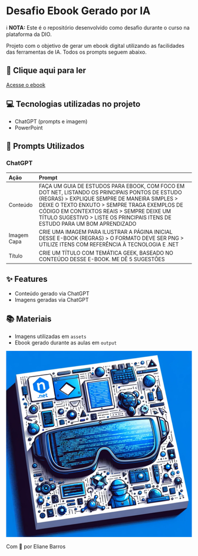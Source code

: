 # Desafio Ebook Gerado por IA

ℹ️ **NOTA:** Este é o repositório desenvolvido como desafio durante o curso na plataforma da DIO.

Projeto com o objetivo de gerar um ebook digital utilizando as facilidades das ferramentas de IA. Todos os prompts seguem abaixo.

## 📕 Clique aqui para ler
[Acesse o ebook](output/ProjetoEBOOKGeradoporIA.pdf)

## 💻 Tecnologias utilizadas no projeto

- ChatGPT (prompts e imagem)
- PowerPoint

## 🧠 Prompts Utilizados

### ChatGPT

| Ação   | Prompt                                                                                                                                                           |
|:-------|:-----------------------------------------------------------------------------------------------------------------------------------------------------------------|
| Conteúdo | FAÇA UM GUIA DE ESTUDOS PARA EBOOK, COM FOCO EM DOT NET, LISTANDO OS PRINCIPAIS PONTOS DE ESTUDO {REGRAS} > EXPLIQUE SEMPRE DE MANEIRA SIMPLES > DEIXE O TEXTO ENXUTO > SEMPRE TRAGA EXEMPLOS DE CÓDIGO EM CONTEXTOS REAIS > SEMPRE DEIXE UM TÍTULO SUGESTIVO > LISTE OS PRINCIPAIS ITENS DE ESTUDO PARA UM BOM APRENDIZADO |
| Imagem Capa | CRIE UMA IMAGEM PARA ILUSTRAR A PÁGINA INICIAL DESSE E-BOOK {REGRAS} > O FORMATO DEVE SER PNG > UTILIZE ITENS COM REFERÊNCIA À TECNOLOGIA E .NET              |
| Título | CRIE UM TÍTULO COM TEMÁTICA GEEK, BASEADO NO CONTEÚDO DESSE E-BOOK. ME DÊ 5 SUGESTÕES                                                                            |


## ✨ Features

- Conteúdo gerado via ChatGPT
- Imagens geradas via ChatGPT

## 📚 Materiais

- Imagens utilizadas em `assets`
- Ebook gerado durante as aulas em `output`
  

![Capa do Ebook](assets/capaebook.png)


Com 💜 por Eliane Barros
